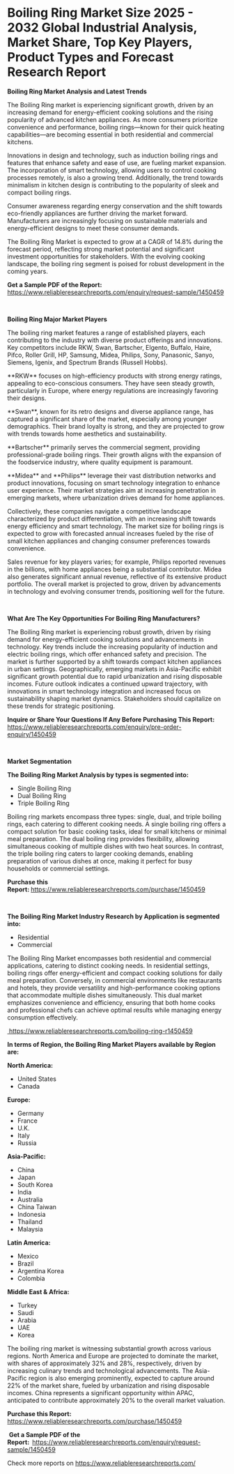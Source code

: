 <p><h1>Boiling Ring Market Size 2025 - 2032 Global Industrial Analysis, Market Share, Top Key Players, Product Types and Forecast Research Report</h1></p><p><strong>Boiling Ring Market Analysis and Latest Trends</strong></p>
<p><p>The Boiling Ring market is experiencing significant growth, driven by an increasing demand for energy-efficient cooking solutions and the rising popularity of advanced kitchen appliances. As more consumers prioritize convenience and performance, boiling rings—known for their quick heating capabilities—are becoming essential in both residential and commercial kitchens.</p><p>Innovations in design and technology, such as induction boiling rings and features that enhance safety and ease of use, are fueling market expansion. The incorporation of smart technology, allowing users to control cooking processes remotely, is also a growing trend. Additionally, the trend towards minimalism in kitchen design is contributing to the popularity of sleek and compact boiling rings.</p><p>Consumer awareness regarding energy conservation and the shift towards eco-friendly appliances are further driving the market forward. Manufacturers are increasingly focusing on sustainable materials and energy-efficient designs to meet these consumer demands. </p><p>The Boiling Ring Market is expected to grow at a CAGR of 14.8% during the forecast period, reflecting strong market potential and significant investment opportunities for stakeholders. With the evolving cooking landscape, the boiling ring segment is poised for robust development in the coming years.</p></p>
<p><strong>Get a Sample PDF of the Report:&nbsp;</strong> <a href="https://www.reliableresearchreports.com/enquiry/request-sample/1450459?utm_campaign=2229&utm_medium=2&utm_source=Github&utm_content=ia&utm_term=21022025&utm_id=boiling-ring">https://www.reliableresearchreports.com/enquiry/request-sample/1450459</a></p>
<p>&nbsp;</p>
<p><strong>Boiling Ring Major Market Players</strong></p>
<p><p>The boiling ring market features a range of established players, each contributing to the industry with diverse product offerings and innovations. Key competitors include RKW, Swan, Bartscher, Elgento, Buffalo, Haire, Pifco, Roller Grill, HP, Samsung, Midea, Philips, Sony, Panasonic, Sanyo, Siemens, Igenix, and Spectrum Brands (Russell Hobbs).</p><p>**RKW** focuses on high-efficiency products with strong energy ratings, appealing to eco-conscious consumers. They have seen steady growth, particularly in Europe, where energy regulations are increasingly favoring their designs.</p><p>**Swan**, known for its retro designs and diverse appliance range, has captured a significant share of the market, especially among younger demographics. Their brand loyalty is strong, and they are projected to grow with trends towards home aesthetics and sustainability.</p><p>**Bartscher** primarily serves the commercial segment, providing professional-grade boiling rings. Their growth aligns with the expansion of the foodservice industry, where quality equipment is paramount.</p><p>**Midea** and **Philips** leverage their vast distribution networks and product innovations, focusing on smart technology integration to enhance user experience. Their market strategies aim at increasing penetration in emerging markets, where urbanization drives demand for home appliances.</p><p>Collectively, these companies navigate a competitive landscape characterized by product differentiation, with an increasing shift towards energy efficiency and smart technology. The market size for boiling rings is expected to grow with forecasted annual increases fueled by the rise of small kitchen appliances and changing consumer preferences towards convenience.</p><p>Sales revenue for key players varies; for example, Philips reported revenues in the billions, with home appliances being a substantial contributor. Midea also generates significant annual revenue, reflective of its extensive product portfolio. The overall market is projected to grow, driven by advancements in technology and evolving consumer trends, positioning well for the future.</p></p>
<p>&nbsp;</p>
<p><strong>What Are The Key Opportunities For Boiling Ring Manufacturers?</strong></p>
<p><p>The Boiling Ring market is experiencing robust growth, driven by rising demand for energy-efficient cooking solutions and advancements in technology. Key trends include the increasing popularity of induction and electric boiling rings, which offer enhanced safety and precision. The market is further supported by a shift towards compact kitchen appliances in urban settings. Geographically, emerging markets in Asia-Pacific exhibit significant growth potential due to rapid urbanization and rising disposable incomes. Future outlook indicates a continued upward trajectory, with innovations in smart technology integration and increased focus on sustainability shaping market dynamics. Stakeholders should capitalize on these trends for strategic positioning.</p></p>
<p><strong>Inquire or Share Your Questions If Any Before Purchasing This Report:</strong> <a href="https://www.reliableresearchreports.com/enquiry/pre-order-enquiry/1450459?utm_campaign=2229&utm_medium=2&utm_source=Github&utm_content=ia&utm_term=21022025&utm_id=boiling-ring">https://www.reliableresearchreports.com/enquiry/pre-order-enquiry/1450459</a></p>
<p>&nbsp;</p>
<p><strong>Market Segmentation</strong></p>
<p><strong>The Boiling Ring Market Analysis by types is segmented into:</strong></p>
<p><ul><li>Single Boiling Ring</li><li>Dual Boiling Ring</li><li>Triple Boiling Ring</li></ul></p>
<p><p>Boiling ring markets encompass three types: single, dual, and triple boiling rings, each catering to different cooking needs. A single boiling ring offers a compact solution for basic cooking tasks, ideal for small kitchens or minimal meal preparation. The dual boiling ring provides flexibility, allowing simultaneous cooking of multiple dishes with two heat sources. In contrast, the triple boiling ring caters to larger cooking demands, enabling preparation of various dishes at once, making it perfect for busy households or commercial settings.</p></p>
<p><strong>Purchase this Report:&nbsp;</strong><a href="https://www.reliableresearchreports.com/purchase/1450459?utm_campaign=2229&utm_medium=2&utm_source=Github&utm_content=ia&utm_term=21022025&utm_id=boiling-ring">https://www.reliableresearchreports.com/purchase/1450459</a></p>
<p>&nbsp;</p>
<p><strong>The Boiling Ring Market Industry Research by Application is segmented into:</strong></p>
<p><ul><li>Residential</li><li>Commercial</li></ul></p>
<p><p>The Boiling Ring Market encompasses both residential and commercial applications, catering to distinct cooking needs. In residential settings, boiling rings offer energy-efficient and compact cooking solutions for daily meal preparation. Conversely, in commercial environments like restaurants and hotels, they provide versatility and high-performance cooking options that accommodate multiple dishes simultaneously. This dual market emphasizes convenience and efficiency, ensuring that both home cooks and professional chefs can achieve optimal results while managing energy consumption effectively.</p></p>
<p><a href="https://www.reliableresearchreports.com/boiling-ring-r1450459?utm_campaign=2229&utm_medium=2&utm_source=Github&utm_content=ia&utm_term=21022025&utm_id=boiling-ring">&nbsp;https://www.reliableresearchreports.com/boiling-ring-r1450459</a></p>
<p><strong>In terms of Region, the Boiling Ring Market Players available by Region are:</strong></p>
<p>
    <p> <strong> North America: </strong>
        <ul>
            <li>United States</li>
            <li>Canada</li>
        </ul>
        </p> 
    <p> <strong> Europe: </strong>
        <ul>
            <li>Germany</li>
            <li>France</li>
            <li>U.K.</li>
            <li>Italy</li>
            <li>Russia</li>
        </ul>
        </p> 
    <p> <strong> Asia-Pacific: </strong>
        <ul>
            <li>China</li>
            <li>Japan</li>
            <li>South Korea</li>
            <li>India</li>
            <li>Australia</li>
            <li>China Taiwan</li>
            <li>Indonesia</li>
            <li>Thailand</li>
            <li>Malaysia</li>
        </ul>
        </p> 
    <p> <strong> Latin America: </strong>
        <ul>
            <li>Mexico</li>
            <li>Brazil</li>
            <li>Argentina Korea</li>
            <li>Colombia</li>
        </ul>
        </p> 
    <p> <strong> Middle East & Africa: </strong>
        <ul>
            <li>Turkey</li>
            <li>Saudi</li>
            <li>Arabia</li>
            <li>UAE</li>
            <li>Korea</li>
        </ul>
    </p>
    </p>
<p><p>The boiling ring market is witnessing substantial growth across various regions. North America and Europe are projected to dominate the market, with shares of approximately 32% and 28%, respectively, driven by increasing culinary trends and technological advancements. The Asia-Pacific region is also emerging prominently, expected to capture around 22% of the market share, fueled by urbanization and rising disposable incomes. China represents a significant opportunity within APAC, anticipated to contribute approximately 20% to the overall market valuation.</p></p>
<p><strong>Purchase this Report: </strong><a href="https://www.reliableresearchreports.com/purchase/1450459?utm_campaign=2229&utm_medium=2&utm_source=Github&utm_content=ia&utm_term=21022025&utm_id=boiling-ring">https://www.reliableresearchreports.com/purchase/1450459</a></p>
<p>&nbsp;<strong>Get a Sample PDF of the Report:&nbsp;&nbsp;</strong><a href="https://www.reliableresearchreports.com/enquiry/request-sample/1450459?utm_campaign=2229&utm_medium=2&utm_source=Github&utm_content=ia&utm_term=21022025&utm_id=boiling-ring">https://www.reliableresearchreports.com/enquiry/request-sample/1450459</a></p>
<p><strong></strong></p>
<p>Check more reports on <a href="https://www.reliableresearchreports.com/?utm_campaign=2229&utm_medium=2&utm_source=Github&utm_content=ia&utm_term=21022025&utm_id=boiling-ring">https://www.reliableresearchreports.com/</a></p>
